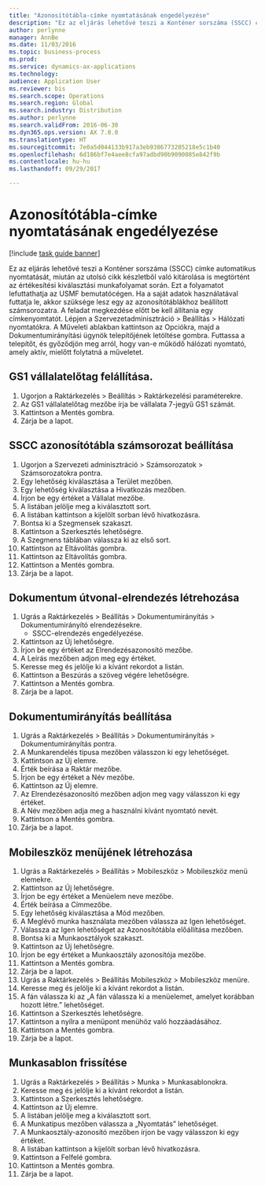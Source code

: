 ```yaml
--- 
title: "Azonosítótábla-címke nyomtatásának engedélyezése"
description: "Ez az eljárás lehetővé teszi a Konténer sorszáma (SSCC) címke automatikus nyomtatását, miután az utolsó cikk készletből való kitárolása is megtörtént az értékesítési kiválasztási munkafolyamat során."
author: perlynne
manager: AnnBe
ms.date: 11/03/2016
ms.topic: business-process
ms.prod: 
ms.service: dynamics-ax-applications
ms.technology: 
audience: Application User
ms.reviewer: bis
ms.search.scope: Operations
ms.search.region: Global
ms.search.industry: Distribution
ms.author: perlynne
ms.search.validFrom: 2016-06-30
ms.dyn365.ops.version: AX 7.0.0
ms.translationtype: HT
ms.sourcegitcommit: 7e0a5d044133b917a3eb9386773205218e5c1b40
ms.openlocfilehash: 6d186bf7e4aee8cfa97adbd90b9090085e842f9b
ms.contentlocale: hu-hu
ms.lasthandoff: 09/29/2017

---
```

# <a name="enable-license-plate-label-printing"></a>Azonosítótábla-címke nyomtatásának engedélyezése

[!include [task guide banner](../../includes/task-guide-banner.md)]

Ez az eljárás lehetővé teszi a Konténer sorszáma (SSCC) címke automatikus nyomtatását, miután az utolsó cikk készletből való kitárolása is megtörtént az értékesítési kiválasztási munkafolyamat során. Ezt a folyamatot lefuttathatja az USMF bemutatócégen. Ha a saját adatok használatával futtatja le, akkor szüksége lesz egy az azonosítótáblákhoz beállított számsorozatra. A feladat megkezdése előtt be kell állítania egy címkenyomtatót. Lépjen a Szervezetadminisztráció > Beállítás > Hálózati nyomtatókra. A Műveleti ablakban kattintson az Opciókra, majd a Dokumentumirányítási ügynök telepítőjének letöltése gombra. Futtassa a telepítőt, és győződjön meg arról, hogy van-e működő hálózati nyomtató, amely aktív, mielőtt folytatná a műveletet.


## <a name="set-up-the-gs1-company-prefix"></a>GS1 vállalatelőtag felállítása.
1. Ugorjon a Raktárkezelés > Beállítás > Raktárkezelési paraméterekre.
2. Az GS1 vállalatelőtag mezőbe írja be vállalata 7-jegyű GS1 számát.
3. Kattintson a Mentés gombra.
4. Zárja be a lapot.

## <a name="setup-the-sscc-license-plate-number-sequence"></a>SSCC azonosítótábla számsorozat beállítása
1. Ugorjon a Szervezeti adminisztráció > Számsorozatok > Számsorozatokra pontra.
2. Egy lehetőség kiválasztása a Terület mezőben.
3. Egy lehetőség kiválasztása a Hivatkozás mezőben.
4. Írjon be egy értéket a Vállalat mezőbe.
5. A listában jelölje meg a kiválasztott sort.
6. A listában kattintson a kijelölt sorban lévő hivatkozásra.
7. Bontsa ki a Szegmensek szakaszt.
8. Kattintson a Szerkesztés lehetőségre.
9. A Szegmens táblában válassza ki az első sort.
10. Kattintson az Eltávolítás gombra.
11. Kattintson az Eltávolítás gombra.
12. Kattintson a Mentés gombra.
13. Zárja be a lapot.

## <a name="create-the-document-route-layout"></a>Dokumentum útvonal-elrendezés létrehozása
1. Ugrás a Raktárkezelés > Beállítás > Dokumentumirányítás > Dokumentumirányító elrendezésekre.
    * SSCC-elrendezés engedélyezése.  
2. Kattintson az Új lehetőségre.
3. Írjon be egy értéket az Elrendezésazonosító mezőbe.
4. A Leírás mezőben adjon meg egy értéket.
5. Keresse meg és jelölje ki a kívánt rekordot a listán.
6. Kattintson a Beszúrás a szöveg végére lehetőségre.
7. Kattintson a Mentés gombra.
8. Zárja be a lapot.

## <a name="set-up-the-document-routing"></a>Dokumentumirányítás beállítása
1. Ugrás a Raktárkezelés > Beállítás > Dokumentumirányítás > Dokumentumirányítás pontra.
2. A Munkarendelés típusa mezőben válasszon ki egy lehetőséget.
3. Kattintson az Új elemre.
4. Érték beírása a Raktár mezőbe.
5. Írjon be egy értéket a Név mezőbe.
6. Kattintson az Új elemre.
7. Az Elrendezésazonosító mezőben adjon meg vagy válasszon ki egy értéket.
8. A Név mezőben adja meg a használni kívánt nyomtató nevét.
9. Kattintson a Mentés gombra.
10. Zárja be a lapot.

## <a name="create-mobile-device-menu"></a>Mobileszköz menüjének létrehozása
1. Ugrás a Raktárkezelés > Beállítás > Mobileszköz > Mobileszköz menü elemekre.
2. Kattintson az Új lehetőségre.
3. Írjon be egy értéket a Menüelem neve mezőbe.
4. Érték beírása a Címmezőbe.
5. Egy lehetőség kiválasztása a Mód mezőben.
6. A Meglévő munka használata mezőben válassza az Igen lehetőséget.
7. Válassza az Igen lehetőséget az Azonosítótábla előállítása mezőben.
8. Bontsa ki a Munkaosztályok szakaszt.
9. Kattintson az Új lehetőségre.
10. Írjon be egy értéket a Munkaosztály azonosítója mezőbe.
11. Kattintson a Mentés gombra.
12. Zárja be a lapot.
13. Ugrás a Raktárkezelés > Beállítás Mobileszköz > Mobileszköz menüre.
14. Keresse meg és jelölje ki a kívánt rekordot a listán.
15. A fán válassza ki az „A fán válassza ki a menüelemet, amelyet korábban hozott létre.” lehetőséget.
16. Kattintson a Szerkesztés lehetőségre.
17. Kattintson a nyílra a menüpont menühöz való hozzáadásához.
18. Kattintson a Mentés gombra.
19. Zárja be a lapot.

## <a name="update-a-work-template"></a>Munkasablon frissítése
1. Ugrás a Raktárkezelés > Beállítás > Munka > Munkasablonokra.
2. Keresse meg és jelölje ki a kívánt rekordot a listán.
3. Kattintson a Szerkesztés lehetőségre.
4. Kattintson az Új elemre.
5. A listában jelölje meg a kiválasztott sort.
6. A Munkatípus mezőben válassza a „Nyomtatás” lehetőséget.
7. A Munkaosztály-azonosító mezőben írjon be vagy válasszon ki egy értéket.
8. A listában kattintson a kijelölt sorban lévő hivatkozásra.
9. Kattintson a Felfelé gombra.
10. Kattintson a Mentés gombra.
11. Zárja be a lapot.


